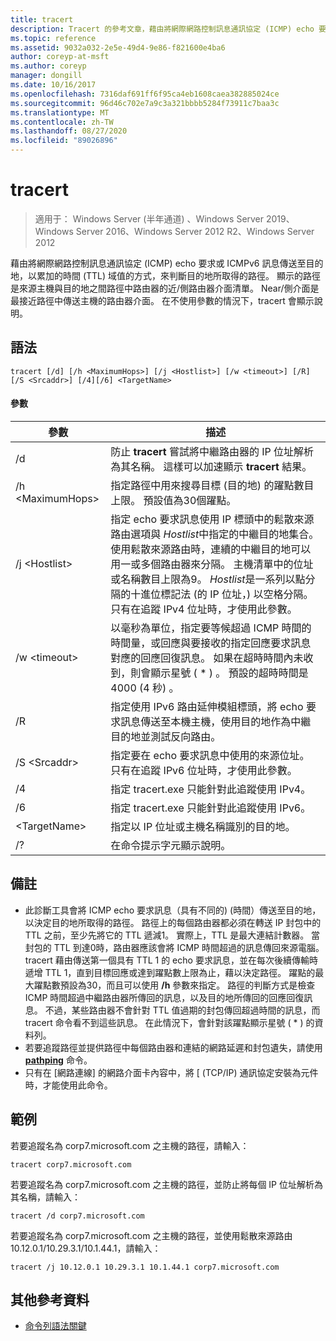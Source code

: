 ```yaml
---
title: tracert
description: Tracert 的參考文章，藉由將網際網路控制訊息通訊協定 (ICMP) echo 要求或 ICMPv6 訊息傳送至目的地，並以累加的時間 (TTL) 域值的方式，來判斷目的地所採用的路徑。
ms.topic: reference
ms.assetid: 9032a032-2e5e-49d4-9e86-f821600e4ba6
author: coreyp-at-msft
ms.author: coreyp
manager: dongill
ms.date: 10/16/2017
ms.openlocfilehash: 7316daf691ff6f95ca4eb1608caea382885024ce
ms.sourcegitcommit: 96d46c702e7a9c3a321bbbb5284f73911c7baa3c
ms.translationtype: MT
ms.contentlocale: zh-TW
ms.lasthandoff: 08/27/2020
ms.locfileid: "89026896"
---
```

# <a name="tracert"></a>tracert

> 適用于： Windows Server (半年通道) 、Windows Server 2019、Windows Server 2016、Windows Server 2012 R2、Windows Server 2012

藉由將網際網路控制訊息通訊協定 (ICMP) echo 要求或 ICMPv6 訊息傳送至目的地，以累加的時間 (TTL) 域值的方式，來判斷目的地所取得的路徑。 顯示的路徑是來源主機與目的地之間路徑中路由器的近/側路由器介面清單。 Near/側介面是最接近路徑中傳送主機的路由器介面。 在不使用參數的情況下，tracert 會顯示說明。


## <a name="syntax"></a>語法

```
tracert [/d] [/h <MaximumHops>] [/j <Hostlist>] [/w <timeout>] [/R] [/S <Srcaddr>] [/4][/6] <TargetName>
```

#### <a name="parameters"></a>參數

|參數|描述|
|-------|--------|
|/d|防止 **tracert** 嘗試將中繼路由器的 IP 位址解析為其名稱。 這樣可以加速顯示 **tracert** 結果。|
|/h \<MaximumHops>|指定路徑中用來搜尋目標 (目的地) 的躍點數目上限。 預設值為30個躍點。|
|/j \<Hostlist>|指定 echo 要求訊息使用 IP 標頭中的鬆散來源路由選項與 *Hostlist*中指定的中繼目的地集合。 使用鬆散來源路由時，連續的中繼目的地可以用一或多個路由器來分隔。 主機清單中的位址或名稱數目上限為9。 *Hostlist*是一系列以點分隔的十進位標記法 (的 IP 位址，) 以空格分隔。 只有在追蹤 IPv4 位址時，才使用此參數。|
|/w \<timeout>|以毫秒為單位，指定要等候超過 ICMP 時間的時間量，或回應與要接收的指定回應要求訊息對應的回應回復訊息。 如果在超時時間內未收到，則會顯示星號 ( * ) 。 預設的超時時間是 4000 (4 秒) 。|
|/R|指定使用 IPv6 路由延伸模組標頭，將 echo 要求訊息傳送至本機主機，使用目的地作為中繼目的地並測試反向路由。|
|/S \<Srcaddr>|指定要在 echo 要求訊息中使用的來源位址。 只有在追蹤 IPv6 位址時，才使用此參數。|
|/4|指定 tracert.exe 只能針對此追蹤使用 IPv4。|
|/6|指定 tracert.exe 只能針對此追蹤使用 IPv6。|
|\<TargetName>|指定以 IP 位址或主機名稱識別的目的地。|
|/?|在命令提示字元顯示說明。|

## <a name="remarks"></a>備註

- 此診斷工具會將 ICMP echo 要求訊息（具有不同的)  (時間）傳送至目的地，以決定目的地所取得的路徑。 路徑上的每個路由器都必須在轉送 IP 封包中的 TTL 之前，至少先將它的 TTL 遞減1。 實際上，TTL 是最大連結計數器。 當封包的 TTL 到達0時，路由器應該會將 ICMP 時間超過的訊息傳回來源電腦。 tracert 藉由傳送第一個具有 TTL 1 的 echo 要求訊息，並在每次後續傳輸時遞增 TTL 1，直到目標回應或達到躍點數上限為止，藉以決定路徑。 躍點的最大躍點數預設為30，而且可以使用 **/h** 參數來指定。 路徑的判斷方式是檢查 ICMP 時間超過中繼路由器所傳回的訊息，以及目的地所傳回的回應回復訊息。 不過，某些路由器不會針對 TTL 值過期的封包傳回超過時間的訊息，而 tracert 命令看不到這些訊息。 在此情況下，會針對該躍點顯示星號 ( * ) 的資料列。
- 若要追蹤路徑並提供路徑中每個路由器和連結的網路延遲和封包遺失，請使用 [**pathping**](pathping.md) 命令。
- 只有在 [網路連線] 的網路介面卡內容中，將 [ (TCP/IP) 通訊協定安裝為元件時，才能使用此命令。

## <a name="examples"></a>範例

若要追蹤名為 corp7.microsoft.com 之主機的路徑，請輸入：
```
tracert corp7.microsoft.com
```
若要追蹤名為 corp7.microsoft.com 之主機的路徑，並防止將每個 IP 位址解析為其名稱，請輸入：
```
tracert /d corp7.microsoft.com
```
若要追蹤名為 corp7.microsoft.com 之主機的路徑，並使用鬆散來源路由 10.12.0.1/10.29.3.1/10.1.44.1，請輸入：
```
tracert /j 10.12.0.1 10.29.3.1 10.1.44.1 corp7.microsoft.com
```

## <a name="additional-references"></a>其他參考資料

- [命令列語法關鍵](command-line-syntax-key.md)
